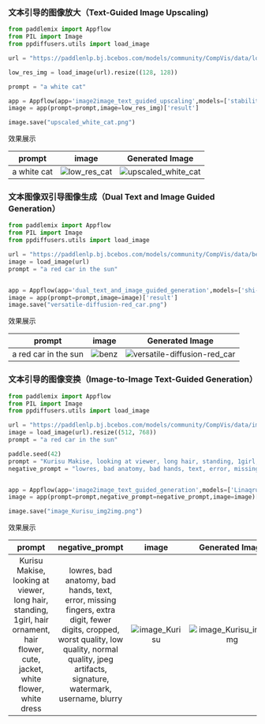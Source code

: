 ### 文本引导的图像放大（Text-Guided Image Upscaling)

```python
from paddlemix import Appflow
from PIL import Image
from ppdiffusers.utils import load_image

url = "https://paddlenlp.bj.bcebos.com/models/community/CompVis/data/low_res_cat.png"

low_res_img = load_image(url).resize((128, 128))

prompt = "a white cat"

app = Appflow(app='image2image_text_guided_upscaling',models=['stabilityai/stable-diffusion-x4-upscaler'])
image = app(prompt=prompt,image=low_res_img)['result']

image.save("upscaled_white_cat.png")
```

效果展示

<div align="center">

| prompt |image | Generated Image |
|:----:|:----:|:----:|
| a white cat| ![low_res_cat](https://github.com/LokeZhou/PaddleMIX/assets/13300429/5cc5f2ee-5709-4722-b5f2-3adabe98cbf2) |![upscaled_white_cat](https://github.com/LokeZhou/PaddleMIX/assets/13300429/f5688dd6-b328-4c3f-a9ab-9575b6ee77b2) |
</div>




### 文本图像双引导图像生成（Dual Text and Image Guided Generation）

```python
from paddlemix import Appflow
from PIL import Image
from ppdiffusers.utils import load_image

url = "https://paddlenlp.bj.bcebos.com/models/community/CompVis/data/benz.jpg"
image = load_image(url)
prompt = "a red car in the sun"


app = Appflow(app='dual_text_and_image_guided_generation',models=['shi-labs/versatile-diffusion'])
image = app(prompt=prompt,image=image)['result']
image.save("versatile-diffusion-red_car.png")

```

效果展示

<div align="center">

| prompt |image | Generated Image |
|:----:|:----:|:----:|
| a red car in the sun | ![benz](https://github.com/LokeZhou/PaddleMIX/assets/13300429/2a71f5fd-3dd3-4f3b-a3cb-fe5282eb728b) | ![versatile-diffusion-red_car](https://github.com/LokeZhou/PaddleMIX/assets/13300429/3904d53e-5412-4896-92d0-43c5770d8b39)|
</div>



### 文本引导的图像变换（Image-to-Image Text-Guided Generation）

```python
from paddlemix import Appflow
from PIL import Image
from ppdiffusers.utils import load_image

url = "https://paddlenlp.bj.bcebos.com/models/community/CompVis/data/image_Kurisu.png"
image = load_image(url).resize((512, 768))
prompt = "a red car in the sun"

paddle.seed(42)
prompt = "Kurisu Makise, looking at viewer, long hair, standing, 1girl, hair ornament, hair flower, cute, jacket, white flower, white dress"
negative_prompt = "lowres, bad anatomy, bad hands, text, error, missing fingers, extra digit, fewer digits, cropped, worst quality, low quality, normal quality, jpeg artifacts, signature, watermark, username, blurry"


app = Appflow(app='image2image_text_guided_generation',models=['Linaqruf/anything-v3.0'])
image = app(prompt=prompt,negative_prompt=negative_prompt,image=image)['result']

image.save("image_Kurisu_img2img.png")

```

效果展示

<div align="center">

| prompt | negative_prompt |image | Generated Image |
|:----:|:----:|:----:| :----:|
| Kurisu Makise, looking at viewer, long hair, standing, 1girl, hair ornament, hair flower, cute, jacket, white flower, white dress | lowres, bad anatomy, bad hands, text, error, missing fingers, extra digit, fewer digits, cropped, worst quality, low quality, normal quality, jpeg artifacts, signature, watermark, username, blurry | ![image_Kurisu](https://github.com/LokeZhou/PaddleMIX/assets/13300429/9596c6b9-2dea-4a66-9419-b60332a08cd1)|![image_Kurisu_img2img](https://github.com/LokeZhou/PaddleMIX/assets/13300429/f4fa0efe-bce2-4bea-b6f6-19591af7e423) |
</div>
